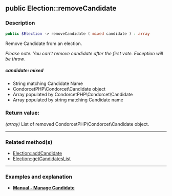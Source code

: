 ## public Election::removeCandidate

### Description    

```php
public $Election -> removeCandidate ( mixed candidate ) : array
```

Remove Candidate from an election.   

*Please note: You can't remove candidate after the first vote. Exception will be throw.*
    

##### **candidate:** *mixed*   
* String matching Candidate Name    
* CondorcetPHP\Condorcet\Candidate object    
* Array populated by CondorcetPHP\Condorcet\Candidate    
* Array populated by string matching Candidate name   
    


### Return value:   

*(array)* List of removed CondorcetPHP\Condorcet\Candidate object.


---------------------------------------

### Related method(s)      

* [Election::addCandidate](../Election%20Class/public%20Election--addCandidate.md)    
* [Election::getCandidatesList](../Election%20Class/public%20Election--getCandidatesList.md)    

---------------------------------------

### Examples and explanation

* **[Manual - Manage Candidate](https://github.com/julien-boudry/Condorcet/wiki/II-%23-A.-Create-an-Election-%23-2.-Create-Candidates)**    
